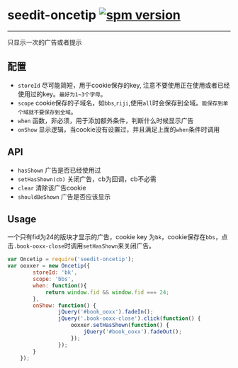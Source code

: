 # seedit-oncetip [![spm version](https://moekit.timo.today/badge/seedit-oncetip)](https://moekit.timo.today/package/seedit-oncetip)

---

只显示一次的广告或者提示

## 配置

+ `storeId` 尽可能简短，用于cookie保存的key, 注意不要使用正在使用或者已经使用过的key。`最好为1~3个字母`。
+ `scope` cookie保存的子域名，如`bbs`,`riji`,使用`all`时会保存到全域。`能保存到单个域就不要保存到全域`。
+ `when` 函数，非必须，用于添加额外条件，判断什么时候显示广告
+ `onShow` 显示逻辑，当cookie没有设置过，并且满足上面的`when`条件时调用

## API

+ `hasShown` 广告是否已经使用过
+ `setHasShown(cb)` 关闭广告，cb为回调，cb不必需
+ `clear` 清除该广告cookie
+ `shouldBeShown` 广告是否应该显示

## Usage

一个只有fid为24的版块才显示的广告，cookie key 为`bk`，cookie保存在`bbs`，点击`.book-ooxx-close`时调用`setHasShown`来关闭广告。

```js
var Oncetip = require('seedit-oncetip');
var ooxxer = new Oncetip({
        storeId: 'bk',
        scope: 'bbs',
        when: function(){
			return window.fid && window.fid === 24;
        },
        onShow: function() {
                jQuery('#book_ooxx').fadeIn();
                jQuery('.book-ooxx-close').click(function() {
                    ooxxer.setHasShown(function() {
                        jQuery('#book_ooxx').fadeOut();
                    });
                });
        }
    });
```
